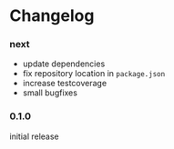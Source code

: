 Changelog
=========

### next

- update dependencies
- fix repository location in `package.json`
- increase testcoverage
- small bugfixes

### 0.1.0

initial release 
